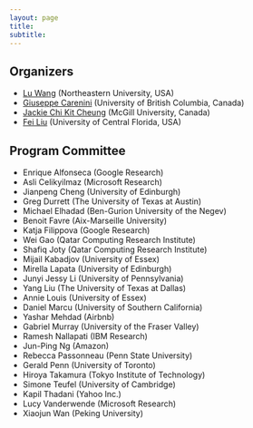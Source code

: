 ```yaml
---
layout: page
title: 
subtitle:
---
```


## Organizers

* [Lu Wang](http://www.ccs.neu.edu/home/luwang/) (Northeastern University, USA)
* [Giuseppe Carenini](http://www.cs.ubc.ca/~carenini/) (University of British Columbia, Canada)
* [Jackie Chi Kit Cheung](http://cs.mcgill.ca/~jcheung/) (McGill University, Canada)
* [Fei Liu](http://www.cs.ucf.edu/~feiliu/) (University of Central Florida, USA)



## Program Committee

* Enrique Alfonseca (Google Research)
* Asli Celikyilmaz (Microsoft Research)
* Jianpeng Cheng (University of Edinburgh)
* Greg Durrett (The University of Texas at Austin)
* Michael Elhadad (Ben-Gurion University of the Negev)
* Benoit Favre (Aix-Marseille University)
* Katja Filippova (Google Research)
* Wei Gao (Qatar Computing Research Institute)
* Shafiq Joty (Qatar Computing Research Institute)
* Mijail Kabadjov (University of Essex)
* Mirella Lapata (University of Edinburgh)
* Junyi Jessy Li (University of Pennsylvania)
* Yang Liu (The University of Texas at Dallas)
* Annie Louis (University of Essex)
* Daniel Marcu (University of Southern California)
* Yashar Mehdad (Airbnb)
* Gabriel Murray (University of the Fraser Valley)
* Ramesh Nallapati (IBM Research)
* Jun-Ping Ng (Amazon)
* Rebecca Passonneau (Penn State University)
* Gerald Penn (University of Toronto)
* Hiroya Takamura (Tokyo Institute of Technology)
* Simone Teufel (University of Cambridge)
* Kapil Thadani (Yahoo Inc.)
* Lucy Vanderwende (Microsoft Research)
* Xiaojun Wan (Peking University)

